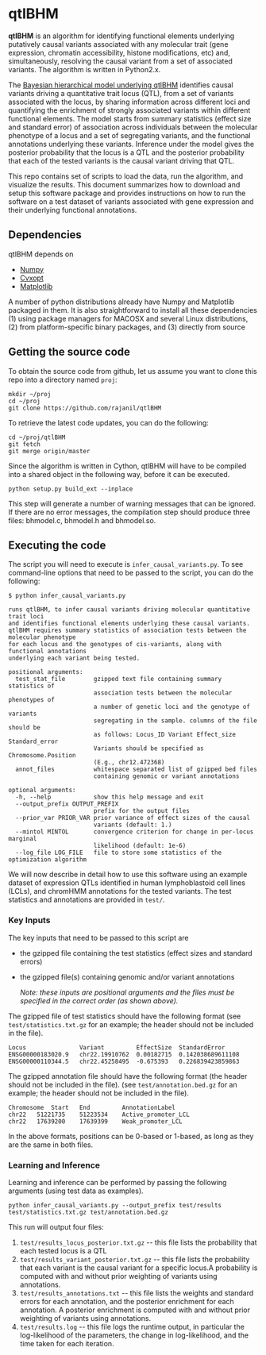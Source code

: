 # qtlBHM

**qtlBHM** is an algorithm for identifying functional elements underlying putatively causal variants
associated with any molecular trait (gene expression, chromatin accessibility, histone modifications, etc) 
and, simultaneously, resolving the causal variant from a set of associated variants. The algorithm is
written in Python2.x.

The [Bayesian hierarchical model underlying qtlBHM]() identifies causal variants driving a
quantitative trait locus (QTL), from a set of variants associated with the locus, 
by sharing information across different loci and quantifying the
enrichment of strongly associated variants within different functional elements. The model starts from
summary statistics (effect size and standard error) of association across individuals 
between the molecular phenotype of a locus and a set of segregating variants, and
the functional annotations underlying these variants. Inference under the model gives
the posterior probability that the locus is a QTL and the posterior probability that 
each of the tested variants is the causal variant driving that QTL.

This repo contains set of scripts to load the data, run the algorithm, and visualize the results. 
This document summarizes how to download and setup this software package and provides instructions 
on how to run the software on a test dataset of variants associated with gene expression and
their underlying functional annotations.

## Dependencies

qtlBHM depends on
+ [Numpy](http://www.numpy.org/)
+ [Cvxopt](http://www.cvxopt.org/)
+ [Matplotlib](http://matplotlib.org/)

A number of python distributions already have Numpy and Matplotlib packaged in them. It is also
straightforward to install all these dependencies
 (1) using package managers for MACOSX and several Linux distributions,
 (2) from platform-specific binary packages, and
 (3) directly from source

## Getting the source code

To obtain the source code from github, let us assume you want to clone this repo into a
directory named `proj`:

    mkdir ~/proj
    cd ~/proj
    git clone https://github.com/rajanil/qtlBHM

To retrieve the latest code updates, you can do the following:

    cd ~/proj/qtlBHM
    git fetch
    git merge origin/master

Since the algorithm is written in Cython, qtlBHM will have to be compiled into a shared object in 
the following way, before it can be executed.

    python setup.py build_ext --inplace

This step will generate a number of warning messages that can be ignored. If there are no 
error messages, the compilation step should produce three files: 
bhmodel.c, bhmodel.h and bhmodel.so.

## Executing the code

The script you will need to execute is `infer_causal_variants.py`. To see command-line
options that need to be passed to the script, you can do the following:

    $ python infer_causal_variants.py

    runs qtlBHM, to infer causal variants driving molecular quantitative trait loci
    and identifies functional elements underlying these causal variants.
    qtlBHM requires summary statistics of association tests between the molecular phenotype
    for each locus and the genotypes of cis-variants, along with functional annotations 
    underlying each variant being tested.

    positional arguments:
      test_stat_file        gzipped text file containing summary statistics of
                            association tests between the molecular phenotypes of
                            a number of genetic loci and the genotype of variants
                            segregating in the sample. columns of the file should be
                            as follows: Locus_ID Variant Effect_size Standard_error
                            Variants should be specified as Chromosome.Position
                            (E.g., chr12.472368)
      annot_files           whitespace separated list of gzipped bed files 
                            containing genomic or variant annotations

    optional arguments:
      -h, --help            show this help message and exit
      --output_prefix OUTPUT_PREFIX
                            prefix for the output files
      --prior_var PRIOR_VAR prior variance of effect sizes of the causal
                            variants (default: 1.)
      --mintol MINTOL       convergence criterion for change in per-locus marginal
                            likelihood (default: 1e-6)
      --log_file LOG_FILE   file to store some statistics of the optimization algorithm

We will now describe in detail how to use this software using an example dataset of expression QTLs identified in human lymphoblastoid cell lines (LCLs), and chromHMM annotations for the tested variants. The test statistics and annotations are provided in `test/`.

### Key Inputs

The key inputs that need to be passed to this script are
+   the gzipped file containing the test statistics (effect sizes and standard errors)
+   the gzipped file(s) containing genomic and/or variant annotations

    *Note: these inputs are positional arguments and the files must be specified in the correct order (as shown above).*

The gzipped file of test statistics should have the following format 
(see `test/statistics.txt.gz` for an example; the header should not be included in the file).

    Locus               Variant         EffectSize  StandardError
    ENSG00000183020.9   chr22.19910762  0.00182715  0.142038689611108
    ENSG00000110344.5   chr22.45258495  -0.675393   0.226839423859863

The gzipped annotation file should have the following format (the header should not be included in the file).
(see `test/annotation.bed.gz` for an example; the header should not be included in the file).

    Chromosome  Start   End         AnnotationLabel
    chr22   51221735    51223534    Active_promoter_LCL
    chr22   17639200    17639399    Weak_promoter_LCL

In the above formats, positions can be 0-based or 1-based, as long as they are the same in both files.

### Learning and Inference

Learning and inference can be performed by passing the following arguments (using test data as examples).

    python infer_causal_variants.py --output_prefix test/results test/statistics.txt.gz test/annotation.bed.gz

This run will output four files: 
  1. `test/results_locus_posterior.txt.gz` -- this file lists the probability that each tested locus is a QTL
  2. `test/results_variant_posterior.txt.gz` -- this file lists the probability that each variant is the causal variant for a specific locus.A probability is computed with and without prior weighting of variants using annotations.
  3. `test/results_annotations.txt` -- this file lists the weights and standard errors for each annotation, and the posterior enrichment for each annotation. A posterior enrichment is computed with and without prior weighting of variants using annotations.
  4. `test/results.log` -- this file logs the runtime output, in particular the log-likelihood of the parameters, the change in log-likelihood, and the time taken for each iteration.
